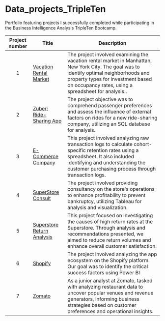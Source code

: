 # Data_projects_TripleTen
Portfolio featuring projects I successfully completed while participating in the Business Intelligence Analysis TripleTen Bootcamp.


| Project number | Title | Description |
| :-----------: | ----------- |----------- |
| 1 |  <a href='https://github.com/Jesuscorrea10/Data_projects_TripleTen/tree/main/Vacation%20Rental%20Market' target=_blank><u>Vacation Rental Market|The project involved examining the vacation rental market in Manhattan, New York City. The goal was to identify optimal neighborhoods and property types for investment based on occupancy rates, using a spreadsheet for analysis.. |
| 2 | <a href='https://github.com/Jesuscorrea10/Data_projects_TripleTen/tree/main/Zuber' target=_blank><u>Zuber: Ride-Sharing App | The project objective was to comprehend passenger preferences and assess the influence of external factors on rides for a new ride-sharing company, utilizing an SQL database for analysis. |
| 3 | <a href='https://github.com/Jesuscorrea10/Data_projects_TripleTen/tree/main/E-Commerce%20Company' target=_blank><u>E-Commerce Company | This project involved analyzing raw transaction logs to calculate cohort-specific retention rates using a spreadsheet. It also included identifying and understanding the customer purchasing process through transaction logs. |
| 4 | <a href='https://github.com/Jesuscorrea10/Data_projects_TripleTen/tree/main/SuperStore%20Consult' target=_blank><u> SuperStore Consult | The project involved providing consultancy on the store's operations to enhance profitability to prevent bankruptcy, utilizing Tableau for analysis and visualization. |
| 5 | <a href='https://github.com/Jesuscorrea10/Data_projects_TripleTen/tree/main/Superstore%20Return%20Analysis' target=_blank><u> Superstore Return Analysis | This project focused on investigating the causes of high return rates at the Superstore. Through analysis and recommendations presented, we aimed to reduce return volumes and enhance overall customer satisfaction.
| 6| <a href='https://github.com/Jesuscorrea10/Data_projects_TripleTen/tree/main/shopify' target=_blank><u> Shopify|  The project involved analyzing the app ecosystem on the Shopify platform. Our goal was to identify the critical success factors using Power BI
|7 | <a href='https://github.com/Jesuscorrea10/Data_projects_TripleTen/tree/main/Zomato' target=_blank><u> Zomato| As a junior analyst at Zomato, tasked with analyzing restaurant data to  uncover popular venues and revenue generators, informing business strategies based on customer preferences and operational insights.
